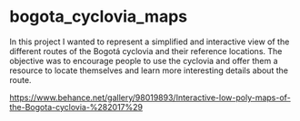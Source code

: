 # bogota_cyclovia_maps
In this project I wanted to represent a simplified and interactive view of the different routes of the Bogotá cyclovia and their reference locations. The objective was to encourage people to use the cyclovia and offer them a resource to locate themselves and learn more interesting details about the route.

https://www.behance.net/gallery/98019893/Interactive-low-poly-maps-of-the-Bogota-cyclovia-%282017%29
